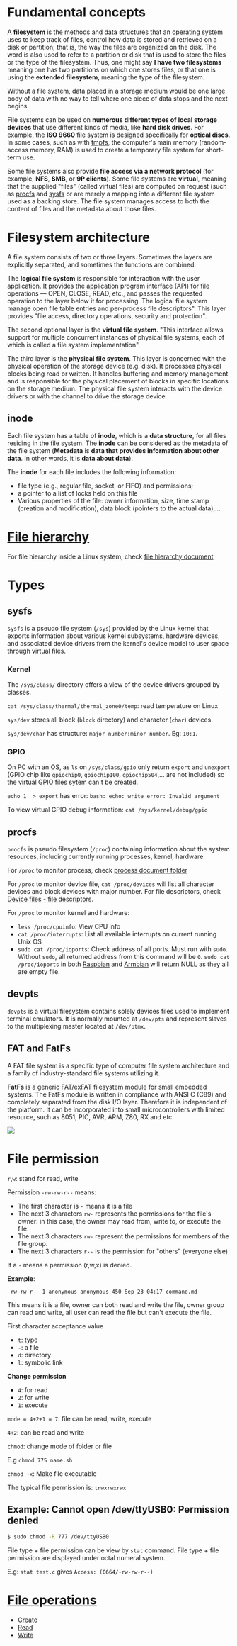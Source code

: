 # Fundamental concepts

A **filesystem** is the methods and data structures that an operating system uses to keep track of files, control how data is stored and retrieved on a disk or partition; that is, the way the files are organized on the disk. The word is also used to refer to a partition or disk that is used to store the files or the type of the filesystem. Thus, one might say **I have two filesystems** meaning one has two partitions on which one stores files, or that one is using the **extended filesystem**, meaning the type of the filesystem.

Without a file system, data placed in a storage medium would be one large body of data with no way to tell where one piece of data stops and the next begins.

File systems can be used on **numerous different types of local storage devices** that use different kinds of media, like **hard disk drives**. For example, the **ISO 9660** file system is designed specifically for **optical discs**. In some cases, such as with [tmpfs](File%20hierarchy.md#tmp), the computer's main memory (random-access memory, RAM) is used to create a temporary file system for short-term use.

Some file systems also provide **file access via a network protocol** (for example, **NFS**, **SMB**, or **9P clients**). Some file systems are **virtual**, meaning that the supplied "files" (called virtual files) are computed on request (such as [procfs](#procfs) and [sysfs](#sysfs) or are merely a mapping into a different file system used as a backing store. The file system manages access to both the content of files and the metadata about those files.

# Filesystem architecture

A file system consists of two or three layers. Sometimes the layers are explicitly separated, and sometimes the functions are combined.

The **logical file system** is responsible for interaction with the user application. It provides the application program interface (API) for file operations — OPEN, CLOSE, READ, etc., and passes the requested operation to the layer below it for processing. The logical file system manage open file table entries and per-process file descriptors". This layer provides "file access, directory operations, security and protection".

The second optional layer is the **virtual file system**. "This interface allows support for multiple concurrent instances of physical file systems, each of which is called a file system implementation".

The third layer is the **physical file system**. This layer is concerned with the physical operation of the storage device (e.g. disk). It processes physical blocks being read or written. It handles buffering and memory management and is responsible for the physical placement of blocks in specific locations on the storage medium. The physical file system interacts with the device drivers or with the channel to drive the storage device.

## inode

Each file system has a table of **inode**, which is a **data structure**, for all files residing in the file system. The **inode** can be considered as the metadata of the file system (**Metadata** is **data that provides information about other data**. In other words, it is **data about data**).

The **inode** for each file includes the following information:
* file type (e.g., regular file, socket, or FIFO) and permissions;
* a pointer to a list of locks held on this file
* Various properties of the file: owner information, size, time stamp (creation and modification), data block (pointers to the actual data),...

# [File hierarchy](File%20hierarchy.md)
For file hierarchy inside a Linux system, check [file hierarchy document](File%20hierarchy.md)

# Types

## sysfs

``sysfs`` is a pseudo file system (``/sys``) provided by the Linux kernel that exports information about various kernel subsystems, hardware devices, and associated device drivers from the kernel's device model to user space through virtual files.

### Kernel

The ``/sys/class/`` directory offers a view of the device drivers grouped by classes.

``cat /sys/class/thermal/thermal_zone0/temp``: read temperature on Linux

``sys/dev`` stores all block (``block`` directory) and character (``char``) devices.

``sys/dev/char`` has structure: ``major_number:minor_number``. Eg: ``10:1``.

### GPIO

On PC with an OS, as ``ls`` on ``/sys/class/gpio`` only return ``export`` and ``unexport`` (GPIO chip like ``gpiochip0``, ``gpiochip100``, ``gpiochip504``,... are not included) so the virtual GPIO files sytem can't be created.

``echo 1  > export`` has error: ``bash: echo: write error: Invalid argument``

To view virtual GPIO debug information: ``cat /sys/kernel/debug/gpio``

## procfs

``procfs`` is pseudo filesystem (``/proc``) containing information about the system resources, including currently running processes, kernel, hardware. 

For ``/proc`` to monitor process, check [process document folder](https://github.com/TranPhucVinh/Linux-Shell/tree/master/Physical%20layer/Process)

For ``/proc`` to monitor device file, ``cat /proc/devices`` will list all character devices and block devices with major number. For file descriptors, check [Device files - file descriptors](https://github.com/TranPhucVinh/Linux-Shell/blob/master/Physical%20layer/Device%20files/dev.md#file-descriptors).

For ``/proc`` to monitor kernel and hardware:

* ``less /proc/cpuinfo``: View CPU info
* ``cat /proc/interrupts``: List all available interrupts on current running Unix OS
* ``sudo cat /proc/ioports``: Check address of all ports. Must run with ``sudo``. Without ``sudo``, all returned address from this command will be ``0``. ``sudo cat /proc/ioports`` in both [Raspbian](https://github.com/TranPhucVinh/Raspberry-Pi-Bash) and [Armbian](https://github.com/TranPhucVinh/Orange-Pi) will return NULL as they all are empty file.

## devpts

``devpts`` is a virtual filesystem contains solely devices files used to implement terminal emulators. It is normally mounted at ``/dev/pts`` and represent slaves to the multiplexing master located at ``/dev/ptmx``.

## FAT and FatFs

A FAT file system is a specific type of computer file system architecture and a family of industry-standard file systems utilizing it.

**FatFs** is a generic FAT/exFAT filesystem module for small embedded systems. The FatFs module is written in compliance with ANSI C (C89) and completely separated from the disk I/O layer. Therefore it is independent of the platform. It can be incorporated into small microcontrollers with limited resource, such as 8051, PIC, AVR, ARM, Z80, RX and etc.

![](../../Environment/Images/FatFs.png)

# File permission

``r``,``w``: stand for read, write

Permission ``-rw-rw-r--`` means:

* The first character is ``-`` means it is a file
* The next 3 characters ``rw-`` represents the permissions for the file's owner: in this case, the owner may read from, write to, or execute the file.
* The next 3 characters ``rw-`` represent the permissions for members of the file group.
* The next 3 characters ``r--`` is the permission for "others" (everyone else) 

If a ``-`` means a permission (r,w,x) is denied.

**Example**:

```
-rw-rw-r-- 1 anonymous anonymous 450 Sep 23 04:17 command.md
```

This means it is a file, owner can both read and write the file, owner group can read and write, all user can read the file but can't execute the file.

First character acceptance value 
* ``t``: type
* ``-``: a file
* ``d``: directory
* ``l``: symbolic link

**Change permission**

* ``4``: for read
* ``2``: for write
* ``1``: execute

``mode = 4+2+1 = 7``: file can be read, write, execute

``4+2``: can be read and write
 
``chmod``: change mode of folder or file

E.g ``chmod 775 name.sh``

``chmod +x``: Make file executable

The typical file permission is: ``trwxrwxrwx``

## Example: Cannot open /dev/ttyUSB0: Permission denied

```bash
$ sudo chmod -R 777 /dev/ttyUSB0
```

File type + file permission can be view by ``stat`` command. File type + file permission are displayed under octal numeral system.

E.g: ``stat test.c`` gives ``Access: (0664/-rw-rw-r--)``

# [File operations]()

* [Create](Create%20operations.md)
* [Read](Read%20operations.md)
* [Write](Write%20operations.md)
